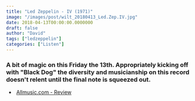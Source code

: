 ```yaml
---
title: "Led Zeppelin - IV (1971)"
image: "/images/post/wilt_20180413_Led.Zep.IV.jpg"
date: 2018-04-13T00:00:00.0000000
draft: false
author: "David"
tags: ["ledzeppelin"]
categories: ["Listen"]
---
```

### A bit of magic on this Friday the 13th. Appropriately kicking off with "Black Dog" the diversity and musicianship on this record doesn't relent until the final note is squeezed out.

-   [Allmusic.com - Review](https://www.allmusic.com/album/led-zeppelin-iv-mw0000190736)